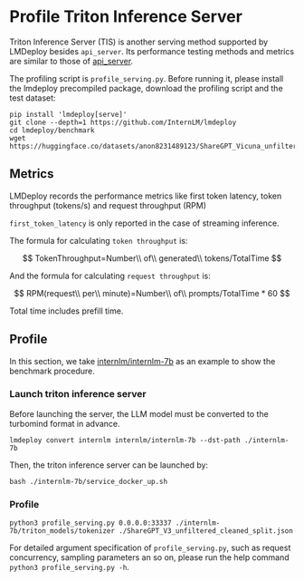 # Profile Triton Inference Server

Triton Inference Server (TIS) is another serving method supported by LMDeploy besides `api_server`. Its performance testing methods and metrics are similar to those of [api_server](./profile_api_server.md).

The profiling script is `profile_serving.py`. Before running it, please install the lmdeploy precompiled package, download the profiling script and the test dataset:

```shell
pip install 'lmdeploy[serve]'
git clone --depth=1 https://github.com/InternLM/lmdeploy
cd lmdeploy/benchmark
wget https://huggingface.co/datasets/anon8231489123/ShareGPT_Vicuna_unfiltered/resolve/main/ShareGPT_V3_unfiltered_cleaned_split.json
```

## Metrics

LMDeploy records the performance metrics like first token latency, token throughput (tokens/s) and request throughput (RPM)

`first_token_latency` is only reported in the case of streaming inference.

The formula for calculating `token throughput` is:

$$
TokenThroughput=Number\\ of\\ generated\\ tokens/TotalTime
$$

And the formula for calculating `request throughput` is:

$$
RPM(request\\ per\\ minute)=Number\\ of\\ prompts/TotalTime * 60
$$

Total time includes prefill time.

## Profile

In this section, we take [internlm/internlm-7b](https://huggingface.co/internlm/internlm-7b) as an example to show the benchmark procedure.

### Launch triton inference server

Before launching the server, the LLM model must be converted to the turbomind format in advance.

```shell
lmdeploy convert internlm internlm/internlm-7b --dst-path ./internlm-7b
```

Then, the triton inference server can be launched by:

```shell
bash ./internlm-7b/service_docker_up.sh
```

### Profile

```shell
python3 profile_serving.py 0.0.0.0:33337 ./internlm-7b/triton_models/tokenizer ./ShareGPT_V3_unfiltered_cleaned_split.json
```

For detailed argument specification of `profile_serving.py`, such as request concurrency, sampling parameters an so on, please run the help command `python3 profile_serving.py -h`.
